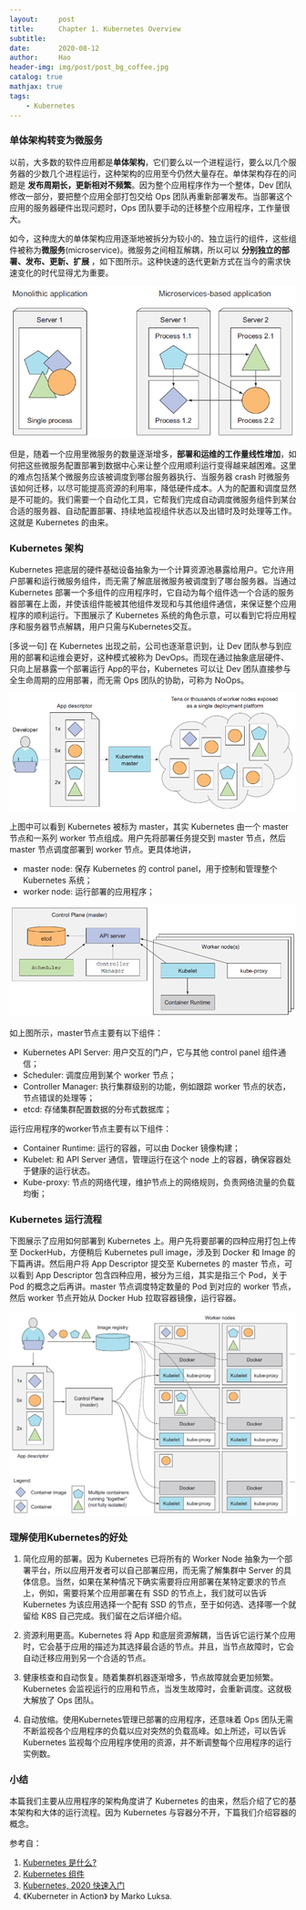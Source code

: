 ```yaml
---
layout:     post
title:      Chapter 1. Kubernetes Overview
subtitle:   
date:       2020-08-12
author:     Hao
header-img: img/post/post_bg_coffee.jpg
catalog: true
mathjax: true
tags:
    - Kubernetes
---
```


### 单体架构转变为微服务

以前，大多数的软件应用都是**单体架构**，它们要么以一个进程运行，要么以几个服务器的少数几个进程运行，这种架构的应用至今仍然大量存在。单体架构存在的问题是 **发布周期长，更新相对不频繁**。因为整个应用程序作为一个整体，Dev 团队修改一部分，要把整个应用全部打包交给 Ops 团队再重新部署发布。当部署这个应用的服务器硬件出现问题时，Ops 团队要手动的迁移整个应用程序，工作量很大。

如今，这种庞大的单体架构应用逐渐地被拆分为较小的、独立运行的组件，这些组件被称为**微服务**(microservice)。微服务之间相互解耦，所以可以 **分别独立的部署、发布、更新、扩展** ，如下图所示。这种快速的迭代更新方式在当今的需求快速变化的时代显得尤为重要。

![img](/img/post/post_microservice.png)

但是，随着一个应用里微服务的数量逐渐增多，**部署和运维的工作量线性增加**，如何把这些微服务配置部署到数据中心来让整个应用顺利运行变得越来越困难。这里的难点包括某个微服务应该被调度到哪台服务器执行、当服务器 crash 时微服务该如何迁移，以尽可能提高资源的利用率，降低硬件成本。人为的配置和调度显然是不可能的。我们需要一个自动化工具，它帮我们完成自动调度微服务组件到某台合适的服务器、自动配置部署、持续地监视组件状态以及出错时及时处理等工作。这就是 Kubernetes 的由来。

### Kubernetes 架构

Kubernetes 把底层的硬件基础设备抽象为一个计算资源池暴露给用户。它允许用户部署和运行微服务组件，而无需了解底层微服务被调度到了哪台服务器。当通过 Kubernetes 部署一个多组件的应用程序时，它自动为每个组件选一个合适的服务器部署在上面，并使该组件能被其他组件发现和与其他组件通信，来保证整个应用程序的顺利运行。下图展示了 Kubernetes 系统的角色示意，可以看到它将应用程序和服务器节点解耦，用户只需与Kubernetes交互。

[多说一句] 在 Kubernetes 出现之前，公司也逐渐意识到，让 Dev 团队参与到应用的部署和运维会更好，这种模式被称为 DevOps。而现在通过抽象底层硬件、只向上层暴露一个部署运行 App的平台，Kubernetes 可以让 Dev 团队直接参与全生命周期的应用部署，而无需 Ops 团队的协助，可称为 NoOps。

![img](/img/post/post_k8sRole.png)

上图中可以看到 Kubernetes 被标为 master，其实 Kubernetes 由一个 master 节点和一系列 worker 节点组成。用户先将部署任务提交到 master 节点，然后 master 节点调度部署到 worker 节点。更具体地讲，
+ master node: 保存 Kubernetes 的 control panel，用于控制和管理整个 Kubernetes 系统；
+ worker node: 运行部署的应用程序；

![img](/img/post/post_k8sStructure.png)

如上图所示，master节点主要有以下组件：
+ Kubernetes API Server: 用户交互的门户，它与其他 control panel 组件通信；
+ Scheduler: 调度应用到某个 worker 节点；
+ Controller Manager: 执行集群级别的功能，例如跟踪 worker 节点的状态，节点错误的处理等；
+ etcd: 存储集群配置数据的分布式数据库；

运行应用程序的worker节点主要有以下组件：
+ Container Runtime: 运行的容器，可以由 Docker 镜像构建；
+ Kubelet: 和 API Server 通信，管理运行在这个 node 上的容器，确保容器处于健康的运行状态。
+ Kube-proxy: 节点的网络代理，维护节点上的网络规则，负责网络流量的负载均衡；

### Kubernetes 运行流程

下图展示了应用如何部署到 Kubernetes 上。用户先将要部署的四种应用打包上传至 DockerHub，方便稍后 Kubernetes pull image，涉及到 Docker 和 Image 的下篇再讲。然后用户将 App Descriptor 提交至 Kubernetes 的 master 节点，可以看到 App Descriptor 包含四种应用，被分为三组，其实是指三个 Pod，关于 Pod 的概念之后再讲。master 节点调度特定数量的 Pod 到对应的 worker 节点，然后 worker 节点开始从 Docker Hub 拉取容器镜像，运行容器。

![img](/img/post/post_k8sRunApp.png)

### 理解使用Kubernetes的好处

1. 简化应用的部署。因为 Kubernetes 已将所有的 Worker Node 抽象为一个部署平台，所以应用开发者可以自己部署应用，而无需了解集群中 Server 的具体信息。当然，如果在某种情况下确实需要将应用部署在某特定要求的节点上，例如，需要将某个应用部署在有 SSD 的节点上，我们就可以告诉 Kubernetes 为该应用选择一个配有 SSD 的节点，至于如何选、选择哪一个就留给 K8S 自己完成。我们留在之后详细介绍。

2. 资源利用更高。Kubernetes 将 App 和底层资源解耦，当告诉它运行某个应用时，它会基于应用的描述为其选择最合适的节点。并且，当节点故障时，它会自动迁移应用到另一个合适的节点。

3. 健康核查和自动恢复。随着集群机器逐渐增多，节点故障就会更加频繁。Kubernetes 会监视运行的应用和节点，当发生故障时，会重新调度。这就极大解放了 Ops 团队。

4. 自动放缩。使用Kubernetes管理已部署的应用程序，还意味着 Ops 团队无需不断监视各个应用程序的负载以应对突然的负载高峰。如上所述，可以告诉 Kubernetes 监视每个应用程序使用的资源，并不断调整每个应用程序的运行实例数。

### 小结

本篇我们主要从应用程序的架构角度讲了 Kubernetes 的由来，然后介绍了它的基本架构和大体的运行流程。因为 Kubernetes 与容器分不开，下篇我们介绍容器的概念。

参考自：
1. [Kubernetes 是什么?](https://kubernetes.io/zh/docs/concepts/overview/what-is-kubernetes/)
2. [Kubernetes 组件](https://kubernetes.io/zh/docs/concepts/overview/components/)
3. [Kubernetes, 2020 快速入门](https://zhuanlan.zhihu.com/p/100644716)
4. 《Kuberneter in Action》 by Marko Luksa.

